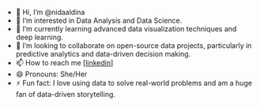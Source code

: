 - 👋 Hi, I’m @nidaaldina
- 👀 I’m interested in Data Analysis and Data Science.
- 🌱 I’m currently learning advanced data visualization techniques and deep learning.
- 💞️ I’m looking to collaborate on open-source data projects, particularly in predictive analytics and data-driven decision making.
- 📫 How to reach me [[linkedin](https://id.linkedin.com/in/nida-zakia-aldina-344379218)]
- 😄 Pronouns: She/Her
- ⚡ Fun fact: I love using data to solve real-world problems and am a huge fan of data-driven storytelling.
